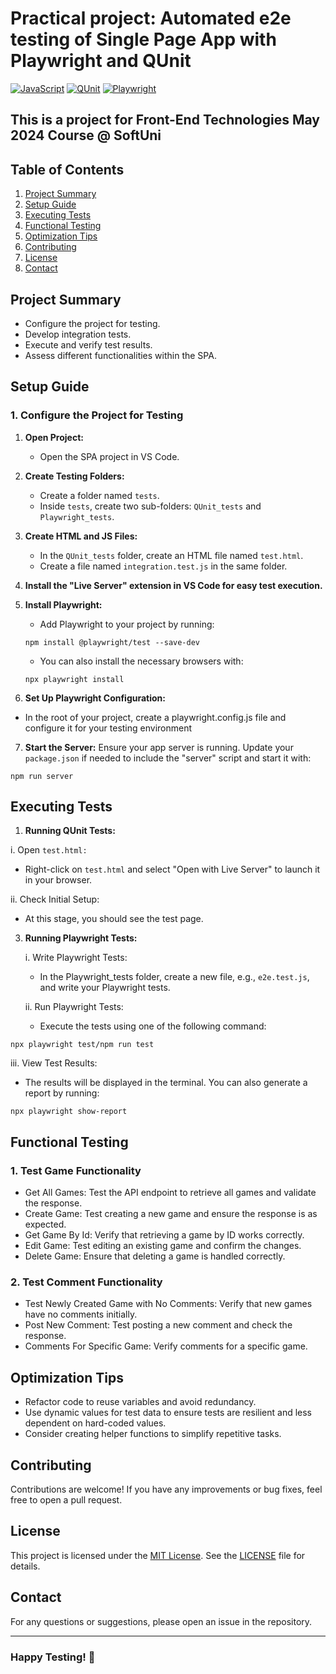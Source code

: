 # Practical project: Automated e2e testing of Single Page App with Playwright and QUnit
[![JavaScript](https://img.shields.io/badge/Made%20with-JavaScript-F7DF1E.svg)](https://developer.mozilla.org/en-US/docs/Web/JavaScript)
[![QUnit](https://img.shields.io/badge/tested%20with-QUnit-9C4CB4.svg)](https://qunitjs.com/)
[![Playwright](https://img.shields.io/badge/tested%20with-Playwright-6E40C9.svg)](https://playwright.dev/)

## This is a project for Front-End Technologies May 2024 Course @ SoftUni

## Table of Contents

1. [Project Summary](#project-summary)
2. [Setup Guide](#setup-guide)
3. [Executing Tests](#executing-tests)
4. [Functional Testing](#functional-testing)
5. [Optimization Tips](#optimization-tips)
6. [Contributing](#Contributing)
7. [License](#License)
8. [Contact](#Contact)

## Project Summary

- Configure the project for testing.
- Develop integration tests.
- Execute and verify test results.
- Assess different functionalities within the SPA.

## Setup Guide

### 1. Configure the Project for Testing

1. **Open Project:**
   - Open the SPA project in VS Code.

2. **Create Testing Folders:**
   - Create a folder named `tests`.
   - Inside `tests`, create two sub-folders: `QUnit_tests` and `Playwright_tests`.

3. **Create HTML and JS Files:**
   - In the `QUnit_tests` folder, create an HTML file named `test.html`.
   - Create a file named `integration.test.js` in the same folder.

4. **Install the "Live Server" extension in VS Code for easy test execution.**
   
5. **Install Playwright:**
   
   - Add Playwright to your project by running:
  
   ```
   npm install @playwright/test --save-dev
   ```
   
   - You can also install the necessary browsers with:
  
   ```
   npx playwright install
   ```

7. **Set Up Playwright Configuration:**
- In the root of your project, create a playwright.config.js file and configure it for your testing environment

7. **Start the Server:**
Ensure your app server is running. Update your `package.json` if needed to include the "server" script and start it with:

```
npm run server
```

## Executing Tests

1. **Running QUnit Tests:**
   
i. Open `test.html:`

   - Right-click on `test.html` and select "Open with Live Server" to launch it in your browser.
     
ii. Check Initial Setup:

   - At this stage, you should see the test page.
     
3. **Running Playwright Tests:**
   
    i. Write Playwright Tests:

   - In the Playwright_tests folder, create a new file, e.g., `e2e.test.js`, and write your Playwright tests.
     
   ii. Run Playwright Tests:

   - Execute the tests using one of the following command:
          
```
npx playwright test/npm run test
```

   iii. View Test Results:

   - The results will be displayed in the terminal. You can also generate a report by running:
   
```
npx playwright show-report
```

## Functional Testing

### 1. **Test Game Functionality**
   - Get All Games: Test the API endpoint to retrieve all games and validate the response.
   - Create Game: Test creating a new game and ensure the response is as expected.
   - Get Game By Id: Verify that retrieving a game by ID works correctly.
   - Edit Game: Test editing an existing game and confirm the changes.
   - Delete Game: Ensure that deleting a game is handled correctly.
     
### 2. **Test Comment Functionality**
   - Test Newly Created Game with No Comments: Verify that new games have no comments initially.
   - Post New Comment: Test posting a new comment and check the response.
   - Comments For Specific Game: Verify comments for a specific game.

## Optimization Tips

   - Refactor code to reuse variables and avoid redundancy.
   - Use dynamic values for test data to ensure tests are resilient and less dependent on hard-coded values.
   - Consider creating helper functions to simplify repetitive tasks.
     
## Contributing
Contributions are welcome! If you have any improvements or bug fixes, feel free to open a pull request.

## License
This project is licensed under the [MIT License](LICENSE). See the [LICENSE](LICENSE) file for details.

## Contact
For any questions or suggestions, please open an issue in the repository.

---
### Happy Testing! 🚀

